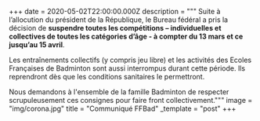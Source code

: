 +++
date = 2020-05-02T22:00:00.000Z
description = """
Suite à l’allocution du président de la République, le Bureau fédéral a pris la décision de **suspendre toutes les compétitions – individuelles et collectives de toutes les catégories d’âge - à compter du 13 mars et ce jusqu’au 15 avril**.

Les entraînements collectifs (y compris jeu libre) et les activités des Ecoles Françaises de Badminton sont aussi interrompus durant cette période. Ils reprendront dès que les conditions sanitaires le permettront.

Nous demandons à l'ensemble de la famille Badminton de respecter scrupuleusement ces consignes pour faire front collectivement."""
image = "img/corona.jpg"
title = "Communiqué FFBad"
_template = "post"
+++

